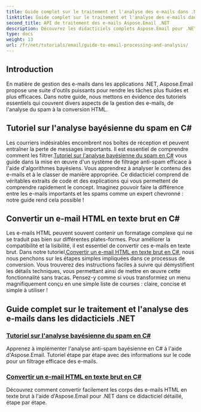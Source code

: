 ```yaml
---
title: Guide complet sur le traitement et l'analyse des e-mails dans .NET
linktitle: Guide complet sur le traitement et l'analyse des e-mails dans .NET
second_title: API de traitement des e-mails Aspose.Email .NET
description: Découvrez les didacticiels complets Aspose.Email pour .NET, couvrant le traitement des e-mails, l'analyse du spam, la conversion HTML et bien plus encore pour rationaliser vos applications .NET.
type: docs
weight: 13
url: /fr/net/tutorials/email/guide-to-email-processing-and-analysis/
---
```

## Introduction

En matière de gestion des e-mails dans les applications .NET, Aspose.Email propose une suite d'outils puissants pour rendre les tâches plus fluides et plus efficaces. Dans notre guide, nous mettons en évidence des tutoriels essentiels qui couvrent divers aspects de la gestion des e-mails, de l'analyse du spam à la conversion HTML. 

## Tutoriel sur l'analyse bayésienne du spam en C#
 Les courriers indésirables encombrent nos boîtes de réception et peuvent entraîner la perte de messages importants. Il est essentiel de comprendre comment les filtrer.[Tutoriel sur l'analyse bayésienne du spam en C#](./bayesian-spam-analysis-in-csharp/) vous guide dans la mise en œuvre d'un système de filtrage anti-spam efficace à l'aide d'algorithmes bayésiens. Vous apprendrez à analyser le contenu des e-mails et à le classer de manière appropriée. Ce didacticiel comprend de véritables extraits de code et des explications qui vous permettent de comprendre rapidement le concept. Imaginez pouvoir faire la différence entre les e-mails importants et les spams comme un expert chevronné : notre guide rend cela possible !

## Convertir un e-mail HTML en texte brut en C#
Les e-mails HTML peuvent souvent contenir un formatage complexe qui ne se traduit pas bien sur différentes plates-formes. Pour améliorer la compatibilité et la lisibilité, il est essentiel de convertir ces e-mails en texte brut. Dans notre tutoriel,[Convertir un e-mail HTML en texte brut en C#](./convert-html-email-to-plain-text/), nous nous penchons sur les étapes simples impliquées dans ce processus de conversion. Vous trouverez des instructions faciles à suivre qui démystifient les détails techniques, vous permettant ainsi de mettre en œuvre cette fonctionnalité sans tracas. Pensez-y comme si vous transformiez un menu magnifiquement conçu en une simple liste de courses : claire, concise et simple à utiliser !

## Guide complet sur le traitement et l'analyse des e-mails dans les didacticiels .NET
### [Tutoriel sur l'analyse bayésienne du spam en C#](./bayesian-spam-analysis-in-csharp/)
Apprenez à implémenter l'analyse anti-spam bayésienne en C# à l'aide d'Aspose.Email. Tutoriel étape par étape avec des informations sur le code pour un filtrage efficace des e-mails.
### [Convertir un e-mail HTML en texte brut en C#](./convert-html-email-to-plain-text/)
Découvrez comment convertir facilement les corps des e-mails HTML en texte brut à l'aide d'Aspose.Email pour .NET dans ce didacticiel détaillé, étape par étape.
